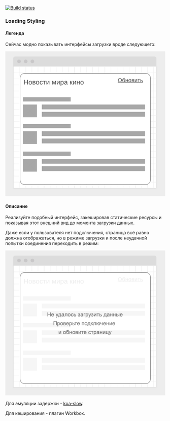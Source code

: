 [![Build status](https://ci.appveyor.com/api/projects/status/1c9sccm2mo0y6tk5/branch/main?svg=true)](https://ci.appveyor.com/project/marinaustinovich/ahj-homeworks-workers-loading-styling-front/branch/main)

### Loading Styling

#### Легенда

Сейчас модно показывать интерфейсы загрузки вроде следующего:

![](./pic/loading.png)

#### Описание

Реализуйте подобный интерфейс, закешировав статические ресурсы и показывая этот внешний вид до момента загрузки данных.

Даже если у пользователя нет подключения, страница всё равно должна отображаться, но в режиме загрузки и после неудачной попытки соединения переходить в режим:

![](./pic/loading-2.png)

Для эмуляции задержки - [koa-slow](https://github.com/bahmutov/koa-slow).

Для кеширования - плагин Workbox.


